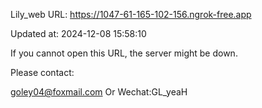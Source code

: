 Lily_web URL: https://1047-61-165-102-156.ngrok-free.app

Updated at: 2024-12-08 15:58:10

If you cannot open this URL, the server might be down.

Please contact: 

goley04@foxmail.com Or Wechat:GL_yeaH
